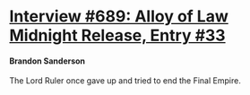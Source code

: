 # [Interview #689: Alloy of Law Midnight Release, Entry #33](https://www.theoryland.com/intvmain.php?i=689#33)

#### Brandon Sanderson

The Lord Ruler once gave up and tried to end the Final Empire.

